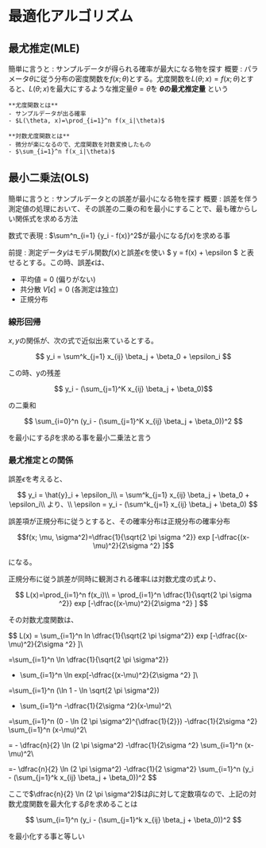 # 最適化アルゴリズム

## 最尤推定(MLE)

簡単に言うと
: サンプルデータが得られる確率が最大になる物を探す
概要
: パラメータ$\theta$に従う分布の密度関数を$f(x; \theta)$とする。尤度関数を$L(\theta; x)=f(x; \theta)$とすると、$L(\theta; x)$を最大にするような推定量$\theta = \hat{\theta}$を **$\theta$の最尤推定量** という

```{note}
**尤度関数とは**
- サンプルデータが出る確率
- $L(\theta, x)=\prod_{i=1}^n f(x_i|\theta)$

**対数尤度関数とは**
- 微分が楽になるので、尤度関数を対数変換したもの
- $\sum_{i=1}^n f(x_i|\theta)$
```

## 最小二乗法(OLS)

簡単に言うと
: サンプルデータとの誤差が最小になる物を探す
概要
: 誤差を伴う測定値の処理において、その誤差の二乗の和を最小にすることで、最も確からしい関係式を求める方法

数式で表現
: $\sum^n_{i=1} {y_i - f(x)}^2$が最小になる$f(x)$を求める事

前提
: 測定データ$y$はモデル関数$f(x)$と誤差$\epsilon$を使い
$ y = f(x) + \epsilon $
と表せるとする。この時、誤差$\epsilon$は、
- 平均値 = 0 (偏りがない)
- 共分散 $V[\epsilon] = 0$ (各測定は独立)
- 正規分布


### 線形回帰
$x, y$の関係が、次の式で近似出来ているとする。

$$
y_i = \sum^k_{j=1} x_{ij} \beta_j + \beta_0 + \epsilon_i
$$

この時、yの残差

$$ y_i - (\sum_{j=1}^K x_{ij} \beta_j + \beta_0)$$

の二乗和

$$ \sum_{i=0}^n (y_i - (\sum_{j=1}^K x_{ij} \beta_j + \beta_0))^2 $$

を最小にする$\beta$を求める事を最小二乗法と言う

### 最尤推定との関係

誤差$\epsilon$を考えると、

$$
y_i = \hat{y}_i + \epsilon_i\\
= \sum^k_{j=1} x_{ij} \beta_j + \beta_0 + \epsilon_i\\
より、\\
\epsilon = y_i - (\sum^k_{j=1} x_{ij} \beta_j + \beta_0)
$$

誤差項が正規分布に従うとすると、その確率分布は正規分布の確率分布

$$f(x; \mu, \sigma^2)=\dfrac{1}{\sqrt{2 \pi \sigma ^2}}
exp
[-\dfrac{(x-\mu)^2}{2\sigma ^2}
]$$

になる。

正規分布に従う誤差が同時に観測される確率$L$は対数尤度の式より、

$$
L(x)=\prod_{i=1}^n f(x_i)\\
= \prod_{i=1}^n
\dfrac{1}{\sqrt{2 \pi \sigma ^2}}
exp
[-\dfrac{(x-\mu)^2}{2\sigma ^2}
]
$$

その対数尤度関数は、

$$
L(x) = \sum_{i=1}^n ln \dfrac{1}{\sqrt{2 \pi \sigma^2}}
exp
[-\dfrac{(x-\mu)^2}{2\sigma ^2}
]\\

=\sum_{i=1}^n
\ln \dfrac{1}{\sqrt{2 \pi \sigma^2}}
+ \sum_{i=1}^n
\ln exp[-\dfrac{(x-\mu)^2}{2\sigma ^2}
]\\

=\sum_{i=1}^n
(\ln 1 - \ln \sqrt{2 \pi \sigma^2})
+ \sum_{i=1}^n
-\dfrac{1}{2\sigma ^2}(x-\mu)^2\\

=\sum_{i=1}^n
(0 - \ln (2 \pi \sigma^2)^{\dfrac{1}{2}})
-\dfrac{1}{2\sigma ^2}
 \sum_{i=1}^n
(x-\mu)^2\\

= - \dfrac{n}{2} \ln (2 \pi \sigma^2)
-\dfrac{1}{2\sigma ^2}
 \sum_{i=1}^n
(x-\mu)^2\\

=- \dfrac{n}{2} \ln (2 \pi \sigma^2)
-\dfrac{1}{2 \sigma^2}
\sum_{i=1}^n
(y_i - (\sum_{j=1}^k x_{ij} \beta_j + \beta_0))^2
$$

ここで$\dfrac{n}{2} \ln (2 \pi \sigma^2)$は$\beta$に対して定数項なので、上記の対数尤度関数を最大化する$\beta$を求めることは

$$ \sum_{i=1}^n
(y_i - (\sum_{j=1}^k x_{ij} \beta_j + \beta_0))^2
$$

を最小化する事と等しい


